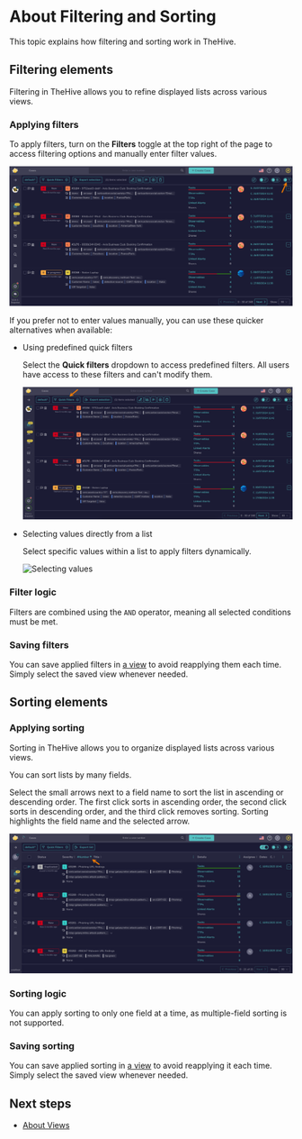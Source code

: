 # About Filtering and Sorting

This topic explains how filtering and sorting work in TheHive.

## Filtering elements

Filtering in TheHive allows you to refine displayed lists across various views.

### Applying filters

To apply filters, turn on the **Filters** toggle at the top right of the page to access filtering options and manually enter filter values.

![Filters](../../images/user-guides/analyst-corner/filters.png)

If you prefer not to enter values manually, you can use these quicker alternatives when available:

* Using predefined quick filters

    Select the **Quick filters** dropdown to access predefined filters. All users have access to these filters and can't modify them.

    ![Quick filters](../../images/user-guides/analyst-corner/quick-filters.png)

* Selecting values directly from a list

    Select specific values within a list to apply filters dynamically.

    ![Selecting values](../../images/user-guides/analyst-corner/cases/find-a-case-select.gif)

### Filter logic

Filters are combined using the `AND` operator, meaning all selected conditions must be met.

### Saving filters

You can save applied filters in [a view](about-views.md) to avoid reapplying them each time. Simply select the saved view whenever needed.

## Sorting elements

### Applying sorting

Sorting in TheHive allows you to organize displayed lists across various views.

You can sort lists by many fields.

Select the small arrows next to a field name to sort the list in ascending or descending order. The first click sorts in ascending order, the second click sorts in descending order, and the third click removes sorting. Sorting highlights the field name and the selected arrow.

![Sorting](../../images/user-guides/analyst-corner/sorting.png)

### Sorting logic

You can apply sorting to only one field at a time, as multiple-field sorting is not supported.

### Saving sorting

You can save applied sorting in [a view](about-views.md) to avoid reapplying it each time. Simply select the saved view whenever needed.

<h2>Next steps</h2>

* [About Views](about-views.md)